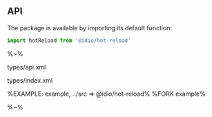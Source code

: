 ## API

The package is available by importing its default function:

```js
import hotReload from '@idio/hot-reload'
```

%~%

<typedef method="hotReload">types/api.xml</typedef>

<typedef>types/index.xml</typedef>

%EXAMPLE: example, ../src => @idio/hot-reload%
%FORK example%

%~%